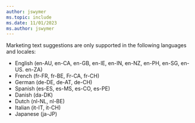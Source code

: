 ```yaml
---
author: jswymer
ms.topic: include
ms.date: 11/01/2023
ms.author: jswymer
---
```

Marketing text suggestions are only supported in the following languages and locales:

- English (en-AU, en-CA, en-GB, en-IE, en-IN, en-NZ, en-PH, en-SG, en-US. en-ZA)
- French (fr-FR, fr-BE, Fr-CA, fr-CH) 
- German (de-DE, de-AT, de-CH) 
- Spanish (es-ES, es-MS, es-CO, es-PE) 
- Danish (da-DK) 
- Dutch (nl-NL, nl-BE) 
- Italian (it-IT, it-CH) 
- Japanese (ja-JP)  
